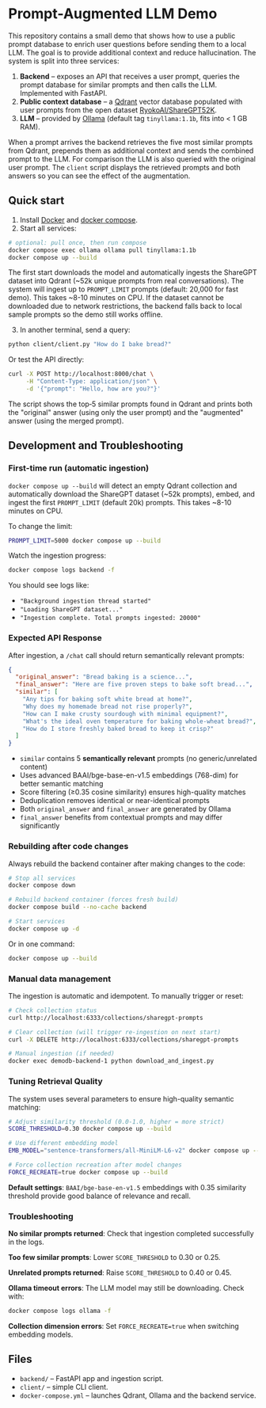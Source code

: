 # Prompt-Augmented LLM Demo

This repository contains a small demo that shows how to use a public prompt
database to enrich user questions before sending them to a local LLM.  The goal
is to provide additional context and reduce hallucination.  The system is split
into three services:

1. **Backend** – exposes an API that receives a user prompt, queries the prompt database for similar prompts and then calls the LLM. Implemented with FastAPI.
2. **Public context database** – a [Qdrant](https://qdrant.tech/) vector database populated with user prompts from the open dataset [RyokoAI/ShareGPT52K](https://huggingface.co/datasets/RyokoAI/ShareGPT52K).
3. **LLM** – provided by [Ollama](https://github.com/ollama/ollama) (default tag `tinyllama:1.1b`, fits into < 1 GB RAM).

When a prompt arrives the backend retrieves the five most similar prompts from
Qdrant, prepends them as additional context and sends the combined prompt to the
LLM.  For comparison the LLM is also queried with the original user prompt.  The
`client` script displays the retrieved prompts and both answers so you can see
the effect of the augmentation.

## Quick start

1. Install [Docker](https://docs.docker.com/get-docker/) and
   [docker compose](https://docs.docker.com/compose/).
2. Start all services:

```bash
# optional: pull once, then run compose
docker compose exec ollama ollama pull tinyllama:1.1b
docker compose up --build
```

The first start downloads the model and automatically ingests the ShareGPT dataset 
into Qdrant (~52k unique prompts from real conversations). The system will ingest up to 
`PROMPT_LIMIT` prompts (default: 20,000 for fast demo). This takes ~8-10 minutes on CPU. 
If the dataset cannot be downloaded due to network restrictions, the backend falls back 
to local sample prompts so the demo still works offline.

3. In another terminal, send a query:

```bash
python client/client.py "How do I bake bread?"
```

Or test the API directly:

```bash
curl -X POST http://localhost:8000/chat \
     -H "Content-Type: application/json" \
     -d '{"prompt": "Hello, how are you?"}'
```

The script shows the top‑5 similar prompts found in Qdrant and prints both the
"original" answer (using only the user prompt) and the "augmented" answer (using
the merged prompt).

## Development and Troubleshooting

### First-time run (automatic ingestion)

`docker compose up --build` will detect an empty Qdrant collection and automatically download the ShareGPT dataset (~52k prompts), embed, and ingest the first `PROMPT_LIMIT` (default 20k) prompts. This takes ~8-10 minutes on CPU.

To change the limit:

```bash
PROMPT_LIMIT=5000 docker compose up --build
```

Watch the ingestion progress:

```bash
docker compose logs backend -f
```

You should see logs like:
- `"Background ingestion thread started"`
- `"Loading ShareGPT dataset..."`
- `"Ingestion complete. Total prompts ingested: 20000"`

### Expected API Response

After ingestion, a `/chat` call should return semantically relevant prompts:

```json
{
  "original_answer": "Bread baking is a science...",
  "final_answer": "Here are five proven steps to bake soft bread...",
  "similar": [
    "Any tips for baking soft white bread at home?",
    "Why does my homemade bread not rise properly?", 
    "How can I make crusty sourdough with minimal equipment?",
    "What's the ideal oven temperature for baking whole-wheat bread?",
    "How do I store freshly baked bread to keep it crisp?"
  ]
}
```

- `similar` contains 5 **semantically relevant** prompts (no generic/unrelated content)
- Uses advanced BAAI/bge-base-en-v1.5 embeddings (768-dim) for better semantic matching
- Score filtering (≥0.35 cosine similarity) ensures high-quality matches
- Deduplication removes identical or near-identical prompts
- Both `original_answer` and `final_answer` are generated by Ollama
- `final_answer` benefits from contextual prompts and may differ significantly

### Rebuilding after code changes

Always rebuild the backend container after making changes to the code:

```bash
# Stop all services
docker compose down

# Rebuild backend container (forces fresh build)
docker compose build --no-cache backend

# Start services
docker compose up -d
```

Or in one command:

```bash
docker compose up --build
```

### Manual data management

The ingestion is automatic and idempotent. To manually trigger or reset:

```bash
# Check collection status
curl http://localhost:6333/collections/sharegpt-prompts

# Clear collection (will trigger re-ingestion on next start)
curl -X DELETE http://localhost:6333/collections/sharegpt-prompts

# Manual ingestion (if needed)
docker exec demodb-backend-1 python download_and_ingest.py
```

### Tuning Retrieval Quality

The system uses several parameters to ensure high-quality semantic matching:

```bash
# Adjust similarity threshold (0.0-1.0, higher = more strict)
SCORE_THRESHOLD=0.30 docker compose up --build

# Use different embedding model
EMB_MODEL="sentence-transformers/all-MiniLM-L6-v2" docker compose up --build

# Force collection recreation after model changes
FORCE_RECREATE=true docker compose up --build
```

**Default settings**: `BAAI/bge-base-en-v1.5` embeddings with 0.35 similarity threshold provide good balance of relevance and recall.

### Troubleshooting

**No similar prompts returned**: Check that ingestion completed successfully in the logs.

**Too few similar prompts**: Lower `SCORE_THRESHOLD` to 0.30 or 0.25.

**Unrelated prompts returned**: Raise `SCORE_THRESHOLD` to 0.40 or 0.45.

**Ollama timeout errors**: The LLM model may still be downloading. Check with:
```bash
docker compose logs ollama -f
```

**Collection dimension errors**: Set `FORCE_RECREATE=true` when switching embedding models.

## Files

- `backend/` – FastAPI app and ingestion script.
- `client/` – simple CLI client.
- `docker-compose.yml` – launches Qdrant, Ollama and the backend service.


